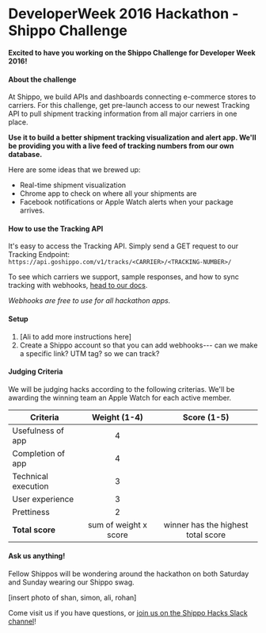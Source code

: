 # DeveloperWeek 2016 Hackathon - Shippo Challenge

**Excited to have you working on the Shippo Challenge for Developer Week 2016!** 

#### About the challenge
At Shippo, we build APIs and dashboards connecting e-commerce stores to carriers. For this challenge, get pre-launch access to our newest Tracking API to pull shipment tracking information from all major carriers in one place. 

**Use it to build a better shipment tracking visualization and alert app. We'll be providing you with a live feed of tracking numbers from our own database.**

Here are some ideas that we brewed up:

* Real-time shipment visualization
* Chrome app to check on where all your shipments are
* Facebook notifications or Apple Watch alerts when your package arrives.

#### How to use the Tracking API
It's easy to access the Tracking API. Simply send a GET request to our Tracking Endpoint: `https://api.goshippo.com/v1/tracks/<CARRIER>/<TRACKING-NUMBER>/`

To see which carriers we support, sample responses, and how to sync tracking with webhooks, [head to our docs](http://r.goshippo.com/tracking-api-docs).

*Webhooks are free to use for all hackathon apps.*

#### Setup
1. [Ali to add more instructions here]
2. Create a Shippo account so that you can add webhooks--- can we make a specific link? UTM tag? so we can track? 

#### Judging Criteria
We will be judging hacks according to the following criterias. We'll be awarding the winning team an Apple Watch for each active member.

Criteria | Weight (1-4) | Score (1-5)
------------ | :-------------: | :------------:
Usefulness of app | 4 | 
Completion of app | 4  | 
Technical execution | 3 |
User experience | 3
Prettiness | 2
**Total score** | sum of weight x score | winner has the highest total score


#### Ask us anything!
Fellow Shippos will be wondering around the hackathon on both Saturday and Sunday wearing our Shippo swag. 

[insert photo of shan, simon, ali, rohan]

Come visit us if you have questions, or [join us on the Shippo Hacks Slack channel](http://goo.gl/forms/KYKhUUWbF5)!